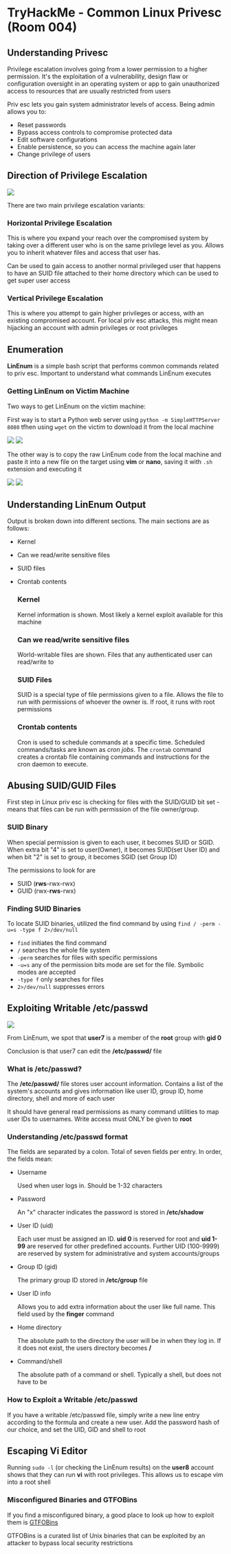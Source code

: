 #  TryHackMe - Common Linux Privesc (Room 004)

## Understanding Privesc

Privilege escalation involves going from a lower permission to a higher permission. It's the exploitation of a vulnerability, design flaw or configuration oversight in an operating system or app to gain unauthorized access to resources that are usually restricted from users

Priv esc lets you gain system administrator levels of access. Being admin allows you to:

* Reset passwords
* Bypass access controls to compromise protected data
* Edit software configurations
* Enable persistence, so you can access the machine again later
* Change privilege of users

## Direction of Privilege Escalation

![](/Common%20Linux%20Privesc/images/typesofprivesc.png)

There are two main privilege escalation variants:

### Horizontal Privilege Escalation

This is where you expand your reach over the compromised system by taking over a different user who is on the same privilege level as you. Allows you to inherit whatever files and access that user has. 

Can be used to gain access to another normal privileged user that happens to have an SUID file attached to their home directory which can be used to get super user access

### Vertical Privilege Escalation

This is where you attempt to gain higher privileges or access, with an existing compromised account. For local priv esc attacks, this might mean hijacking an account with admin privileges or root privileges

## Enumeration

__LinEnum__ is a simple bash script that performs common commands related to priv esc. Important to understand what commands LinEnum executes

### Getting LinEnum on Victim Machine

Two ways to get LinEnum on the victim machine:

First way is to start a Python web server using `python -m SimpleHTTPServer 8080` tfhen using `wget` on the victim to download it from the local machine

![](/Common%20Linux%20Privesc/images/linenum_hosted.png)
![](/Common%20Linux%20Privesc/images/linenum_download.png)

The other way is to copy the raw LinEnum code from the local machine and paste it into a new file on the target using __vim__ or __nano__, saving it with `.sh` extension and executing it

![](/Common%20Linux%20Privesc/images/linenum_writingfile.png)
![](/Common%20Linux%20Privesc/images/linenum_chmod.png)

## Understanding LinEnum Output

Output is broken down into different sections. The main sections are as follows:

* Kernel
* Can we read/write sensitive files
* SUID files
* Crontab contents

	### Kernel

	Kernel information is shown. Most likely a kernel exploit available for this machine

	### Can we read/write sensitive files

	World-writable files are shown. Files that any authenticated user can read/write to

	### SUID Files

	SUID is a special type of file permissions given to a file. Allows the file to run with permissions of whoever the owner is. If root, it runs with root permissions

	### Crontab contents

	Cron is used to schedule commands at a specific time. Scheduled commands/tasks are known as *cron jobs*. The `crontab` command creates a crontab file containing commands and instructions for the cron daemon to execute. 

## Abusing SUID/GUID Files

First step in Linux priv esc is checking for files with the SUID/GUID bit set - means that files can be run with permission of the file owner/group.

### SUID Binary

When special permission is given to each user, it becomes SUID or SGID. When extra bit "4" is set to user(Owner), it becomes SUID(set User ID) and when bit "2" is set to group, it becomes SGID (set Group ID)

The permissions to look for are

* SUID (__rws__-rwx-rwx)
* GUID (rwx-__rws__-rwx)

### Finding SUID Binaries

To locate SUID binaries, utilized the find command by using `find / -perm -u=s -type f 2>/dev/null` 

* `find` initiates the find command
* `/` searches the whole file system
* `-perm` searches for files with specific permissions
* `-u=s` any of the permission bits mode are set for the file. Symbolic modes are accepted
* `-type f` only searches for files
* `2>/dev/null` suppresses errors

## Exploiting Writable /etc/passwd

![](/Common%20Linux%20Privesc/images/grep_root.png)

From LinEnum, we spot that __user7__ is a member of the __root__ group with __gid 0__

Conclusion is that user7 can edit the __/etc/passwd/__ file

### What is /etc/passwd?

The __/etc/passwd/__ file stores user account information. Contains a list of the system's accounts and gives information like user ID, group ID, home directory, shell and more of each user

It should have general read permissions as many command utilities to map user IDs to usernames. Write access must ONLY be given to __root__

### Understanding /etc/passwd format

The fields are separated by a colon. Total of seven fields per entry. In order, the fields mean:

* Username

	Used when user logs in. Should be 1-32 characters

* Password
	
	An "x" character indicates the password is stored in __/etc/shadow__

* User ID (uid)

	Each user must be assigned an ID. __uid 0__ is reserved for root and __uid 1-99__ are reserved for other predefined accounts. Further UID (100-9999) are reserved by system for administrative and system accounts/groups

* Group ID (gid)
	
	The primary group ID stored in __/etc/group__ file

* User ID info

	Allows you to add extra information about the user like full name. This field used by the __finger__ command

* Home directory

	The absolute path to the directory the user will be in when they log in. If it does not exist, the users directory becomes __/__

* Command/shell

	The absolute path of a command or shell. Typically a shell, but does not have to be

### How to Exploit a Writable /etc/passwd

If you have a writable /etc/passwd file, simply write a new line entry according to the formula and create a new user. Add the password hash of our choice, and set the UID, GID and shell to root

## Escaping Vi Editor

Running `sudo -l` (or checking the LinEnum results) on the __user8__ account shows that they can run __vi__ with root privileges. This allows us to escape vim into a root shell

### Misconfigured Binaries and GTFOBins

If you find a misconfigured binary, a good place to look up how to exploit them is [GTFOBins](https://gtfobins.github.io/)

GTFOBins is a curated list of Unix binaries that can be exploited by an attacker to bypass local security restrictions